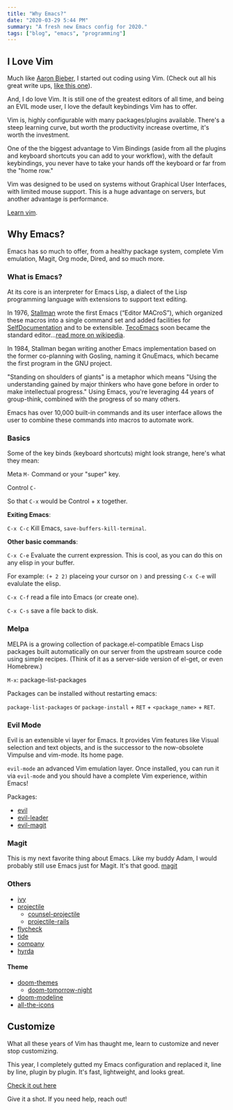 ```yaml
---
title: "Why Emacs?"
date: "2020-03-29 5:44 PM"
summary: "A fresh new Emacs config for 2020."
tags: ["blog", "emacs", "programming"]
---
```


## I Love Vim

Much like [Aaron Bieber](https://blog.aaronbieber.com/2015/06/03/evil-mode.html), I started out coding using Vim. (Check out all his great write ups, [like this one](https://blog.aaronbieber.com/2015/05/24/from-vim-to-emacs-in-fourteen-days.html)).

And, I do love Vim. It is still one of the greatest editors of all time, and being an EVIL mode user, I love the default keybindings Vim has to offer.

Vim is, highly configurable with many packages/plugins available. There's a steep learning curve, but worth the productivity increase overtime, it's worth the investment. 

One of the the biggest advantage to Vim Bindings  (aside from all the plugins and keyboard shortcuts you can add to your workflow), with the default keybindings, you never have to take your hands off the keyboard or far from the "home row."

Vim was designed to be used on systems without Graphical User Interfaces, with limited mouse support. This is a huge advantage on servers, but another advantage is performance.

[Learn vim](https://www.vimfromscratch.com/articles/why-learn-vim-in-2019/).

## Why Emacs?

Emacs has so much to offer, from a healthy package system, complete Vim emulation, Magit, Org mode, Dired, and so much more.

### What is Emacs?

At its core is an interpreter for Emacs Lisp, a dialect of the Lisp programming language with extensions to support text editing.

In 1976, [Stallman](https://www.emacswiki.org/emacs/RichardStallman) wrote the first Emacs (“Editor MACroS”), which organized these macros into a single command set and added facilities for [SelfDocumentation](https://www.emacswiki.org/emacs/SelfDocumentation) and to be extensible. [TecoEmacs](https://www.emacswiki.org/emacs/TecoEmacs) soon became the standard editor...[read more on wikipedia](https://en.wikipedia.org/wiki/Emacs).

In 1984, Stallman began writing another Emacs implementation based on the former co-planning with Gosling, naming it GnuEmacs, which became the first program in the GNU project.

"Standing on shoulders of giants" is a metaphor which means "Using the understanding gained by major thinkers who have gone before in order to make intellectual progress." Using Emacs, you're leveraging 44 years of group-think, combined with the progress of so many others.

Emacs has over 10,000 built-in commands and its user interface allows the user to combine these commands into macros to automate work.

### Basics

Some of the key binds (keyboard shortcuts) might look strange, here's what they mean:

Meta `M-` Command or your "super" key. 

Control `C-`  

So that `C-x` would be Control + x together. 

**Exiting Emacs**:

`C-x C-c` Kill Emacs, `save-buffers-kill-terminal`.

**Other basic commands**:

`C-x C-e` Evaluate the current expression. This is cool, as you can do this on any elisp in your buffer.

For example: `(+ 2 2)` placeing your cursor on `)` and pressing `C-x C-e` will evalulate the elisp.

`C-x C-f` read a file into Emacs (or create one).

`C-x C-s` save a file back to disk.

### Melpa

MELPA is a growing collection of package.el-compatible Emacs Lisp packages built automatically on our server from the upstream source code using simple recipes. (Think of it as a server-side version of el-get, or even Homebrew.)

`M-x`: package-list-packages

Packages can be installed without restarting emacs: 

`package-list-packages` or `package-install` + `RET` + `<package_name>` + `RET`.

### Evil Mode

Evil is an extensible vi layer for Emacs. It provides Vim features like Visual selection and text objects, and is the successor to the now-obsolete Vimpulse and vim-mode. Its home page.

`evil-mode` an advanced Vim emulation layer. Once installed, you can run it via `evil-mode` and you should have a complete Vim experience, within Emacs!

Packages:

 - [evil](https://github.com/emacs-evil/evil)
 - [evil-leader](https://github.com/cofi/evil-leader)
 - [evil-magit](https://github.com/emacs-evil/evil-magit)

### Magit

This is my next favorite thing about Emacs. Like my buddy Adam, I would probably still use Emacs just for Magit. It's that good. [magit](https://github.com/magit/magit)


### Others
 
 - [ivy](https://github.com/abo-abo/swiper)
 - [projectile](https://github.com/bbatsov/projectile)
   - [counsel-projectile](https://github.com/ericdanan/counsel-projectile)
   - [projectile-rails](https://github.com/asok/projectile-rails)
 - [flycheck](https://github.com/flycheck/flycheck)
 - [tide](https://github.com/ananthakumaran/tide)
 - [company](https://github.com/company-mode/company-mode)
 - [hyrda](https://github.com/abo-abo/hydra)

#### Theme

 - [doom-themes](https://github.com/hlissner/emacs-doom-themes)
   - [doom-tomorrow-night](https://github.com/hlissner/emacs-doom-themes/blob/master/themes/doom-tomorrow-night-theme.el)
 - [doom-modeline](https://github.com/seagle0128/doom-modeline)
 - [all-the-icons](https://github.com/domtronn/all-the-icons.el)

## Customize

What all these years of Vim has thaught me, learn to customize and never stop customizing. 

This year, I completely gutted my Emacs configuration and replaced it, line by line, plugin by plugin. It's fast, lightweight, and looks great.

[Check it out here](https://github.com/patricksimpson/dotfiles/tree/master/emacs)

Give it a shot. If you need help, reach out!
